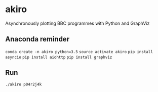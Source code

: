 # akiro

Asynchronously plotting BBC programmes with Python and GraphViz

## Anaconda reminder
`conda create -n akiro python=3.5`
`source activate akiro`
`pip install asyncio`
`pip install aiohttp`
`pip install graphviz`

## Run
`./akiro p04r2j4k`